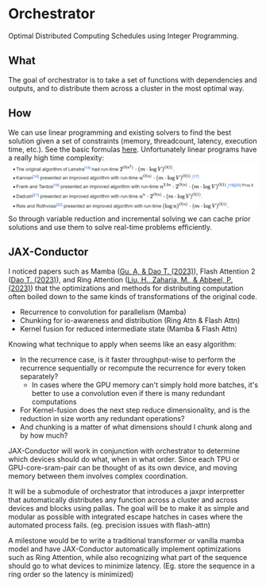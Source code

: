 # Orchestrator

Optimal Distributed Computing Schedules using Integer Programming.

## What

The goal of orchestrator is to take a set of functions with
dependencies and outputs, and to distribute them across a cluster
in the most optimal way.

## How

We can use linear programming and existing solvers to find the best
solution given a set of constraints (memory, threadcount, latency, execution time, etc.).
See the basic formulas [here](docs/Linear%20Constraints%20Formulation.pdf).
Unfortunately linear programs have a really high time
complexity: ![img.png](docs/linear_programming_solver_complexity.png)
So through variable reduction and incremental solving we can cache prior solutions
and use them to solve real-time problems efficiently.

JAX-Conductor
---
I noticed papers such as
Mamba ([Gu. A, & Dao T. (2023)](https://arxiv.org/abs/2312.00752)),
Flash Attention 2 ([Dao T. (2023)](https://arxiv.org/abs/2307.08691)),
and Ring Attention ([Liu, H., Zaharia, M., & Abbeel, P. (2023)](https://arxiv.org/abs/2310.01889))
that the optimizations and methods for distributing computation often boiled down to
the same kinds of transformations of the original code.

- Recurrence to convolution for parallelism (Mamba)
- Chunking for io-awareness and distribution (Ring Attn & Flash Attn)
- Kernel fusion for reduced intermediate state (Mamba & Flash Attn)

Knowing what technique to apply when seems like an easy algorithm:

- In the recurrence case, is it faster throughput-wise to perform the recurrence sequentially
  or recompute the recurrence for every token separately?
    - In cases where the GPU memory can't simply hold more batches, it's better to use a convolution even if there is
      many redundant computations
- For Kernel-fusion does the next step reduce dimensionality, and is the reduction in size worth any redundant
  operations?
- And chunking is a matter of what dimensions should I chunk along and by how much?

JAX-Conductor will work in conjunction with orchestrator to determine which devices should do what, when in what order.
Since each TPU or GPU-core-sram-pair can be thought of as its own device, and moving memory between them involves
complex coordination.

It will be a submodule of orchestrator that introduces a jaxpr interpretter
that automatically distributes any function across a cluster and across devices
and blocks using pallas. The goal will be to make it as simple
and modular as possible with integrated escape hatches in cases where the automated
process fails. (eg. precision issues with flash-attn)

A milestone would be to write a traditional transformer or vanilla mamba model and have JAX-Conductor
automatically implement optimizations such as Ring Attention, while also recognizing what part
of the sequence should go to what devices to minimize latency. (Eg. store the sequence in a ring order so the latency is
minimized)


